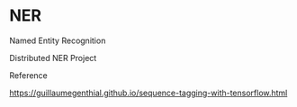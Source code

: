 # NER
Named Entity Recognition

Distributed NER Project

Reference

https://guillaumegenthial.github.io/sequence-tagging-with-tensorflow.html
